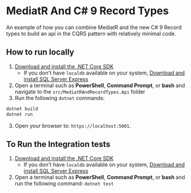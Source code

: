 # MediatR And C# 9 Record Types

An example of how you can combine MediatR and the new C# 9 Record types to build an api in the CQRS pattern with relatively minimal code.

## How to run locally

1. [Download and install the .NET Core SDK](https://dotnet.microsoft.com/download)
    * If you don't have `localdb` available on your system, [Download and install SQL Server Express](https://docs.microsoft.com/en-us/sql/database-engine/configure-windows/sql-server-express-localdb)
2. Open a terminal such as **PowerShell**, **Command Prompt**, or **bash** and navigate to the `src/MediatRAndRecordTypes.Api` folder
3. Run the following `dotnet` commands:
```sh
dotnet build
dotnet run
```
3. Open your browser to: `https://localhost:5001`.

## To Run the Integration tests
1. [Download and install the .NET Core SDK](https://dotnet.microsoft.com/download)
    * If you don't have `localdb` available on your system, [Download and install SQL Server Express](https://docs.microsoft.com/en-us/sql/database-engine/configure-windows/sql-server-express-localdb)
2. Open a terminal such as **PowerShell**, **Command Prompt**, or **bash** and run the following command:
`dotnet test`
